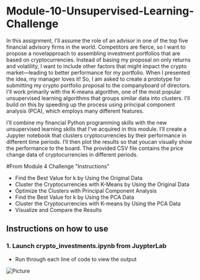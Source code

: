 # Module-10-Unsupervised-Learning-Challenge

In this assignment, I'll assume the role of an advisor in one of the top five financial advisory firms in the world. Competitors are fierce, so I want to propose a novelapproach to assembling investment portfolios that are based on cryptocurrencies. Instead of basing my proposal on only returns and volatility, I want to include other factors that might impact the crypto market—leading to better performance for my portfolio.
When I presented the idea, my manager loves it! So, I am asked to create a prototype for submitting my crypto portfolio proposal to the companyboard of directors. I'll work primarily with the K-means algorithm, one of the most popular unsupervised learning algorithms that groups similar data into clusters. I'll build on this by speeding up the process using principal component analysis (PCA), which employs many different features.

I’ll combine my financial Python programming skills with the new unsupervised learning skills that I've acquired in this module.
I’ll create a Jupyter notebook that clusters cryptocurrencies by their performance in different time periods. I’ll then plot the results so that youcan visually show the performance to the board.
The provided CSV file contains the price change data of cryptocurrencies in different periods.

#From Module 4 Challenge "Instructions"

* Find the Best Value for k by Using the Original Data
* Cluster the Cryptocurrencies with K-Means by Using the Original Data
* Optimize the Clusters with Principal Component Analysis
* Find the Best Value for k by Using the PCA Data
* Cluster the Cryptocurrencies with K-means by Using the PCA Data
* Visualize and Compare the Results

## Instructions on how to use 

### 1. Launch crypto_investments.ipynb from JuypterLab
* Run through each line of code to view the output

![Picture](https://www.columbia.edu/content/themes/custom/columbia/assets/img/cu-header.svg)


